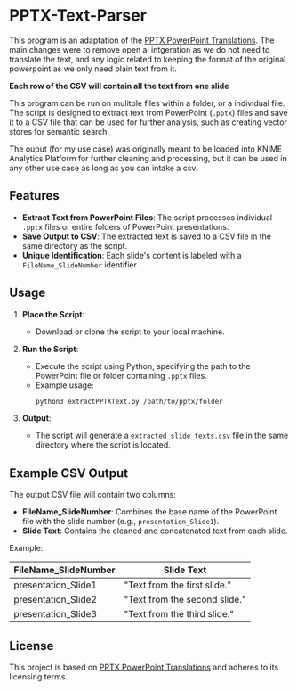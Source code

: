 # PPTX-Text-Parser

This program is an adaptation of the [PPTX PowerPoint Translations](https://github.com/thormander/PPTX-Translator-OpenAI). The main changes were to remove open ai intgeration as we do not need to translate the text, and any logic related to keeping the format of the original powerpoint as we only need plain text from it.

**Each row of the CSV will contain all the text from one slide**

This program can be run on mulitple files within a folder, or a individual file. The script is designed to extract text from PowerPoint (`.pptx`) files and save it to a CSV file that can be used for further analysis, such as creating vector stores for semantic search.

The ouput (for my use case) was originally meant to be loaded into KNIME Analytics Platform for further cleaning and processing, but it can be used in any other use case as long as you can intake a csv.

## Features

- **Extract Text from PowerPoint Files**: The script processes individual `.pptx` files or entire folders of PowerPoint presentations.
- **Save Output to CSV**: The extracted text is saved to a CSV file in the same directory as the script.
- **Unique Identification**: Each slide's content is labeled with a `FileName_SlideNumber` identifier

## Usage

1. **Place the Script**:
   - Download or clone the script to your local machine.

2. **Run the Script**:
   - Execute the script using Python, specifying the path to the PowerPoint file or folder containing `.pptx` files.
   - Example usage:
     ```bash
     python3 extractPPTXText.py /path/to/pptx/folder
     ```

3. **Output**:
   - The script will generate a `extracted_slide_texts.csv` file in the same directory where the script is located.

## Example CSV Output

The output CSV file will contain two columns:

- **FileName_SlideNumber**: Combines the base name of the PowerPoint file with the slide number (e.g., `presentation_Slide1`).
- **Slide Text**: Contains the cleaned and concatenated text from each slide.

Example:

| FileName_SlideNumber | Slide Text                                                          |
|----------------------|---------------------------------------------------------------------|
| presentation_Slide1  | "Text from the first slide."                                        |
| presentation_Slide2  | "Text from the second slide."                                       |
| presentation_Slide3  | "Text from the third slide."                                        |


## License

This project is based on [PPTX PowerPoint Translations](https://github.com/thormander/PPTX-Translator-OpenAI) and adheres to its licensing terms.
